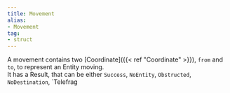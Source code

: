 ```yaml
---
title: Movement
alias: 
- Movement
tag: 
- struct
---
```

A movement contains two [Coordinate]({{< ref "Coordinate" >}}), `from` and `to`, to represent an Entity moving.\
It has a Result, that can be either `Success`, `NoEntity`, `Obstructed`, `NoDestination`, `Telefrag
